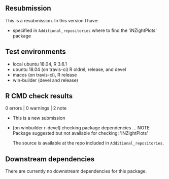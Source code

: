 ## Resubmission
This is a resubmission. In this version I have:
* specified in `Additional_repositories` where to find the 'iNZightPlots' package

## Test environments
* local ubuntu 18.04, R 3.6.1
* ubuntu 18.04 (on travis-ci) R oldrel, release, and devel
* macos (on travis-ci), R release
* win-builder (devel and release)

## R CMD check results

0 errors | 0 warnings | 2 note

* This is a new submission

* [on winbuilder r-devel] checking package dependencies ... NOTE
  Package suggested but not available for checking: 'iNZightPlots'

  The source is available at the repo included in `Additional_repositories`.

## Downstream dependencies

There are currently no downstream dependencies for this package.
